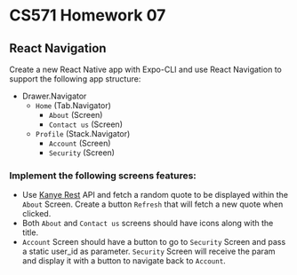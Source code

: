 # CS571 Homework 07
## React Navigation
Create a new React Native app with Expo-CLI and use React Navigation to support the following app structure:
* Drawer.Navigator
  * `Home` (Tab.Navigator)
    * `About` (Screen)
    * `Contact us` (Screen)
  * `Profile` (Stack.Navigator)
      * `Account` (Screen)
      * `Security` (Screen)
  
### Implement the following screens features:
* Use [Kanye Rest](https://kanye.rest/) API and fetch a random quote to be displayed within the `About` Screen. Create a button `Refresh` that will fetch a new quote when clicked.
* Both `About` and `Contact us` screens should have icons along with the title.
* `Account` Screen should have a button to go to `Security` Screen and pass a static user_id as parameter. `Security` Screen will receive the param and display it with a button to navigate back to `Account`.
